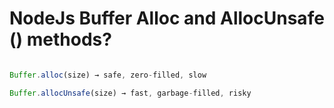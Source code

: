 # NodeJs Buffer Alloc and AllocUnsafe () methods?

```javascript

Buffer.alloc(size) → safe, zero-filled, slow

Buffer.allocUnsafe(size) → fast, garbage-filled, risky
```